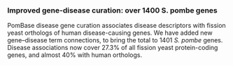 ### Improved gene-disease curation: over 1400 S. pombe genes
<!-- newsfeed_thumbnail: human_disease.png -->

PomBase disease gene curation associates disease descriptors with
fission yeast orthologs of human disease-causing genes. We have added
new gene&ndash;disease term connections, to bring the total to 1401
*S. pombe* genes. Disease associations now cover 27.3% of all fission
yeast protein-coding genes, and almost 40% with human orthologs.

